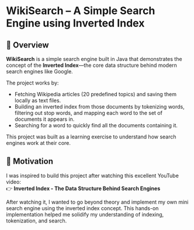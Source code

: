 # WikiSearch – A Simple Search Engine using Inverted Index

## 📖 Overview

**WikiSearch** is a simple search engine built in Java that demonstrates the concept of the **Inverted Index**—the core data structure behind modern search engines like Google.

The project works by:

- Fetching Wikipedia articles (20 predefined topics) and saving them locally as text files.
- Building an inverted index from those documents by tokenizing words, filtering out stop words, and mapping each word to the set of documents it appears in.
- Searching for a word to quickly find all the documents containing it.

This project was built as a learning exercise to understand how search engines work at their core.

## 🎯 Motivation

I was inspired to build this project after watching this excellent YouTube video:  
👉 **Inverted Index - The Data Structure Behind Search Engines**

After watching it, I wanted to go beyond theory and implement my own mini search engine using the inverted index concept. This hands-on implementation helped me solidify my understanding of indexing, tokenization, and search.
